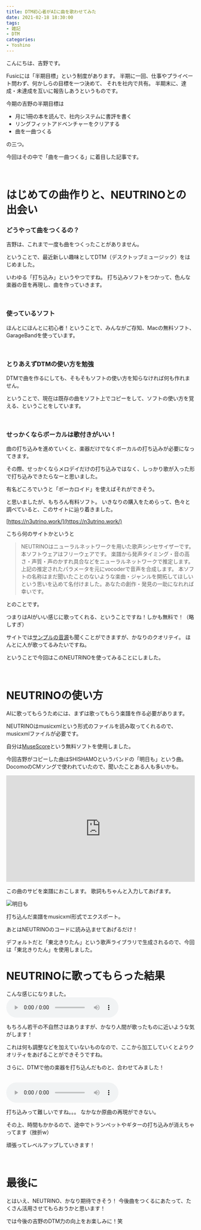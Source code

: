 ```yaml
---
title: DTM初心者がAIに曲を歌わせてみた
date: 2021-02-18 18:30:00
tags:
- 雑記
- DTM
categories:
- Yoshino
---
```

こんにちは、吉野です。

Fusicには「半期目標」という制度があります。
半期に一回、仕事やプライベート問わず、何かしらの目標を一つ決めて、
それを社内で共有。
半期末に、達成・未達成を互いに報告しあうというものです。



今期の吉野の半期目標は

<!-- more -->

- 月に1冊の本を読んで、社内システムに書評を書く
- リングフィットアドベンチャーをクリアする
- 曲を一曲つくる


の三つ。

今回はその中で「曲を一曲つくる」に着目した記事です。

<br>

# はじめての曲作りと、NEUTRINOとの出会い

### どうやって曲をつくるの？


吉野は、これまで一度も曲をつくったことがありません。

ということで、最近新しい趣味としてDTM（デスクトップミュージック）をはじめました。

いわゆる「打ち込み」というやつですね。
打ち込みソフトをつかって、色んな楽器の音を再現し、曲を作っていきます。

<br>

### 使っているソフト

ほんとにほんとに初心者！ということで、みんながご存知、Macの無料ソフト、GarageBandを使っています。

<br>

### とりあえずDTMの使い方を勉強

DTMで曲を作るにしても、そもそもソフトの使い方を知らなければ何も作れません。

ということで、現在は既存の曲をソフト上でコピーをして、ソフトの使い方を覚える、ということをしています。

<br>

### せっかくならボーカルは歌付きがいい！

曲の打ち込みを進めていくと、楽器だけでなくボーカルの打ち込みが必要になってきます。

その際、せっかくならメロデイだけの打ち込みではなく、しっかり歌が入った形で打ち込みできたらなーと思いました。


有名どころでいうと「ボーカロイド」を使えばそれができそう。

と思いましたが、もちろん有料ソフト。
いきなりの購入をためらって、色々と調べていると、このサイトに辿り着きました。


[https://n3utrino.work/](https://n3utrino.work/)


こちら何のサイトかというと



> NEUTRINOはニューラルネットワークを用いた歌声シンセサイザーです。本ソフトウェアはフリーウェアです。
> 楽譜から発声タイミング・音の高さ・声質・声のかすれ具合などをニューラルネットワークで推定します。上記の推定されたパラメータを元にvocoderで音声を合成します。
> 本ソフトの名称はまだ聞いたことのないような楽曲・ジャンルを開拓してほしいという思いを込めて名付けました。あなたの創作・発見の一助になれれば幸いです。

とのことです。


つまりはAIがいい感じに歌ってくれる、ということですね！しかも無料で！（略しすぎ）


サイトでは[サンプルの音源](https://soundcloud.com/shachi-demo/sets/trained-50-music)も聞くことができますが、かなりのクオリテイ。
ほんとに人が歌ってるみたいですね。

ということで今回はこのNEUTRINOを使ってみることにしました。

<br>


# NEUTRINOの使い方


AIに歌ってもらうためには、まずは歌ってもらう楽譜を作る必要があります。

NEUTRINOはmusicxmlという形式のファイルを読み取ってくれるので、musicxmlファイルが必要です。



自分は[MuseScore](https://musescore.org/ja)という無料ソフトを使用しました。


今回吉野がコピーした曲はSHISHAMOというバンドの「明日も」という曲。
DocomoのCMソングで使われていたので、聞いたことある人も多いかも。


<div style="position: relative; padding-bottom: 56.25%;">
  <iframe 
    style="position: absolute; top: 0; left: 0; width: 100%; height: 100%;" 
    src="https://www.youtube.com/embed/zhCtzmDWsN0?start=86" 
    frameborder="0" 
    allow="autoplay; 
    encrypted-media" 
    allowfullscreen>
  </iframe>
</div>
<!-- <iframe width="560" height="315" src="https://www.youtube.com/embed/zhCtzmDWsN0?start=86" frameborder="0" allow="accelerometer; autoplay; clipboard-write; encrypted-media; gyroscope; picture-in-picture" allowfullscreen></iframe> -->


この曲のサビを楽譜におこします。
歌詞もちゃんと入力してあげます。

![明日も](/images/20210218-yoshino/ashitamo.png)


打ち込んだ楽譜をmusicxml形式でエクスポート。

あとはNEUTRINOのコードに読み込ませてあげるだけ！


デフォルトだと「東北きりたん」という歌声ライブラリで生成されるので、今回は「東北きりたん」を使用しました。


# NEUTRINOに歌ってもらった結果

こんな感じになりました。
<br>
<audio preload="auto" controls="">
    <source src="/images/20210218-yoshino/ashitamo.wav" type="audio/wav">
</audio>


もちろん若干の不自然さはありますが、かなり人間が歌ったものに近いような気がします！

これは何も調整などを加えていないものなので、ここから加工していくとよりクオリティをあげることができそうですね。



さらに、DTMで他の楽器を打ち込んだものと、合わせてみました！

<br>
<audio preload="auto" controls="">
    <source src="/images/20210218-yoshino/ashitamo_garage.wav" type="audio/wav">
</audio>


打ち込みって難しいですね。。。
なかなか原曲の再現ができない。

その上、時間もかかるので、途中でトランペットやギターの打ち込みが消えちゃってます（挫折w）

頑張ってレベルアップしていきます！

<br>

# 最後に


とはいえ、NEUTRINO、かなり期待できそう！
今後曲をつくるにあたって、たくさん活用させてもらおうかと思います！


では今後の吉野のDTM力の向上をお楽しみに！笑
